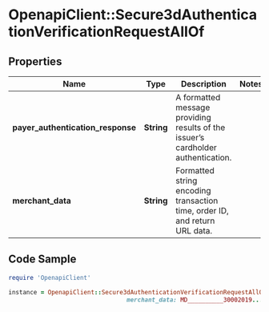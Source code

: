# OpenapiClient::Secure3dAuthenticationVerificationRequestAllOf

## Properties

Name | Type | Description | Notes
------------ | ------------- | ------------- | -------------
**payer_authentication_response** | **String** | A formatted message providing results of the issuer’s cardholder authentication. | 
**merchant_data** | **String** | Formatted string encoding transaction time, order ID, and return URL data. | 

## Code Sample

```ruby
require 'OpenapiClient'

instance = OpenapiClient::Secure3dAuthenticationVerificationRequestAllOf.new(payer_authentication_response: eJzVWFm....9f/AhjgEcE&#x3D;,
                                 merchant_data: MD__________30002019....85bcd02599)
```


